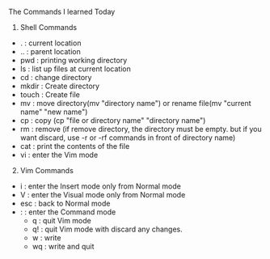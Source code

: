 The Commands I learned Today
1. Shell Commands
 - . : current location
 - .. : parent location
 - pwd : printing working directory
 - ls : list up files at current location
 - cd : change directory
 - mkdir : Create directory
 - touch : Create file
 - mv : move directory(mv "directory name") or rename file(mv "current name" "new name")
 - cp : copy (cp "file or directory name" "directory name")
 - rm : remove (if remove directory, the directory must be empty. but if you want discard, use -r or -rf commands in front of directory name)
 - cat : print the contents of the file
 - vi : enter the Vim mode
2. Vim Commands
 - i : enter the Insert mode only from Normal mode
 - V : enter the Visual mode only from Normal mode
 - esc : back to Normal mode
 - : : enter the Command mode
   - q : quit Vim mode
   - q! : quit Vim mode with discard any changes.
   - w : write
   - wq : write and quit
